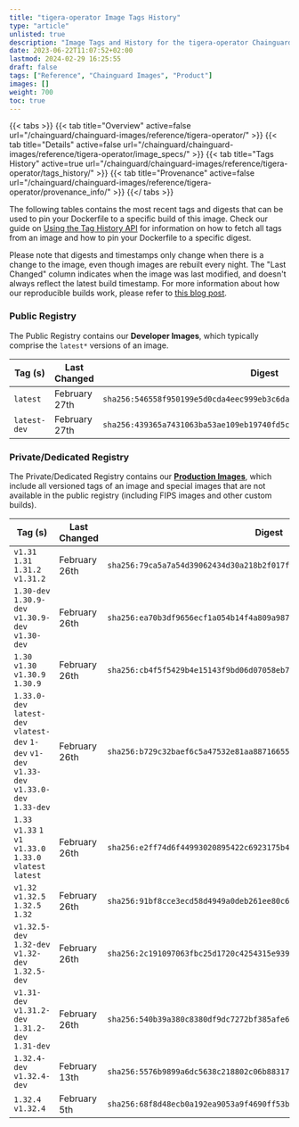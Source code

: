 ```yaml
---
title: "tigera-operator Image Tags History"
type: "article"
unlisted: true
description: "Image Tags and History for the tigera-operator Chainguard Image"
date: 2023-06-22T11:07:52+02:00
lastmod: 2024-02-29 16:25:55
draft: false
tags: ["Reference", "Chainguard Images", "Product"]
images: []
weight: 700
toc: true
---
```


{{< tabs >}}
{{< tab title="Overview" active=false url="/chainguard/chainguard-images/reference/tigera-operator/" >}}
{{< tab title="Details" active=false url="/chainguard/chainguard-images/reference/tigera-operator/image_specs/" >}}
{{< tab title="Tags History" active=true url="/chainguard/chainguard-images/reference/tigera-operator/tags_history/" >}}
{{< tab title="Provenance" active=false url="/chainguard/chainguard-images/reference/tigera-operator/provenance_info/" >}}
{{</ tabs >}}

The following tables contains the most recent tags and digests that can be used to pin your Dockerfile to a specific build of this image. Check our guide on [Using the Tag History API](/chainguard/chainguard-images/using-the-tag-history-api/) for information on how to fetch all tags from an image and how to pin your Dockerfile to a specific digest.

Please note that digests and timestamps only change when there is a change to the image, even though images are rebuilt every night. The "Last Changed" column indicates when the image was last modified, and doesn't always reflect the latest build timestamp. For more information about how our reproducible builds work, please refer to [this blog post](https://www.chainguard.dev/unchained/reproducing-chainguards-reproducible-image-builds).

### Public Registry
The Public Registry contains our **Developer Images**, which typically comprise the `latest*` versions of an image.

| Tag (s)       | Last Changed  | Digest                                                                    |
|---------------|---------------|---------------------------------------------------------------------------|
|  `latest`     | February 27th | `sha256:546558f950199e5d0cda4eec999eb3c6da5a81fc7bfc070d4e4cf211cd328d03` |
|  `latest-dev` | February 27th | `sha256:439365a7431063ba53ae109eb19740fd5c65d7e4f4d4c2b8ec1aaf5771675c57` |


### Private/Dedicated Registry
The Private/Dedicated Registry contains our **[Production Images](https://www.chainguard.dev/chainguard-images)**, which include all versioned tags of an image and special images that are not available in the public registry (including FIPS images and other custom builds).

| Tag (s)                                                                                        | Last Changed  | Digest                                                                    |
|------------------------------------------------------------------------------------------------|---------------|---------------------------------------------------------------------------|
|  `v1.31` `1.31` `1.31.2` `v1.31.2`                                                             | February 26th | `sha256:79ca5a7a54d39062434d30a218b2f017fb8e14275b986f77c621883845765c92` |
|  `1.30-dev` `1.30.9-dev` `v1.30.9-dev` `v1.30-dev`                                             | February 26th | `sha256:ea70b3df9656ecf1a054b14f4a809a98796e731848e09e1ae2f95e3e97f98640` |
|  `1.30` `v1.30` `v1.30.9` `1.30.9`                                                             | February 26th | `sha256:cb4f5f5429b4e15143f9bd06d07058eb747e8ecec2e5c00a61bebbf402f8c2f0` |
|  `1.33.0-dev` `latest-dev` `vlatest-dev` `1-dev` `v1-dev` `v1.33-dev` `v1.33.0-dev` `1.33-dev` | February 26th | `sha256:b729c32baef6c5a47532e81aa887166558b9269eba7361500421fa64aafa7ddf` |
|  `1.33` `v1.33` `1` `v1` `v1.33.0` `1.33.0` `vlatest` `latest`                                 | February 26th | `sha256:e2ff74d6f44993020895422c6923175b4f2a203833aa08e3bb2bf94020ff8ec2` |
|  `v1.32` `v1.32.5` `1.32.5` `1.32`                                                             | February 26th | `sha256:91bf8cce3ecd58d4949a0deb261ee80c6627fec4521d89a434260d36f01b763d` |
|  `v1.32.5-dev` `1.32-dev` `v1.32-dev` `1.32.5-dev`                                             | February 26th | `sha256:2c191097063fbc25d1720c4254315e939a5b4f19aaa29f151573228e127a5078` |
|  `v1.31-dev` `v1.31.2-dev` `1.31.2-dev` `1.31-dev`                                             | February 26th | `sha256:540b39a380c8380df9dc7272bf385afe6b2e7f1d1cae5684146c5f985e922f1b` |
|  `1.32.4-dev` `v1.32.4-dev`                                                                    | February 13th | `sha256:5576b9899a6dc5638c218802c06b88317e76b27fb8c3cbb940b7e6bc266cd669` |
|  `1.32.4` `v1.32.4`                                                                            | February 5th  | `sha256:68f8d48ecb0a192ea9053a9f4690ff53b43c16cd59d7d797187833211d4cf096` |

